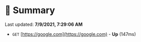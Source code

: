 # 📖 Summary
Last updated: **7/9/2021, 7:29:06 AM**

- `GET` [https://google.com](https://google.com) - **Up** (147ms)
